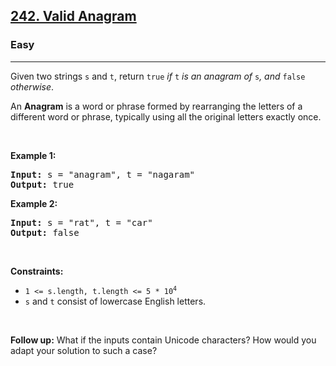 <h2><a href="https://leetcode.com/problems/valid-anagram/">242. Valid Anagram</a></h2><h3>Easy</h3><hr><div element-id="835"><p element-id="834">Given two strings <code element-id="833">s</code> and <code element-id="832">t</code>, return <code element-id="831">true</code> <em element-id="830">if</em> <code element-id="829">t</code> <em element-id="828">is an anagram of</em> <code element-id="827">s</code><em element-id="826">, and</em> <code element-id="825">false</code> <em element-id="824">otherwise</em>.</p>

<p element-id="823">An <strong element-id="822">Anagram</strong> is a word or phrase formed by rearranging the letters of a different word or phrase, typically using all the original letters exactly once.</p>

<p element-id="821">&nbsp;</p>
<p element-id="820"><strong class="example" element-id="819">Example 1:</strong></p>
<pre element-id="818"><strong element-id="817">Input:</strong> s = "anagram", t = "nagaram"
<strong element-id="816">Output:</strong> true
</pre><p element-id="815"><strong class="example" element-id="814">Example 2:</strong></p>
<pre element-id="813"><strong element-id="812">Input:</strong> s = "rat", t = "car"
<strong element-id="811">Output:</strong> false
</pre>
<p element-id="810">&nbsp;</p>
<p element-id="809"><strong element-id="808">Constraints:</strong></p>

<ul element-id="807">
	<li element-id="806"><code element-id="805">1 &lt;= s.length, t.length &lt;= 5 * 10<sup element-id="804">4</sup></code></li>
	<li element-id="803"><code element-id="802">s</code> and <code element-id="801">t</code> consist of lowercase English letters.</li>
</ul>

<p element-id="800">&nbsp;</p>
<p element-id="799"><strong element-id="798">Follow up:</strong> What if the inputs contain Unicode characters? How would you adapt your solution to such a case?</p>
</div>